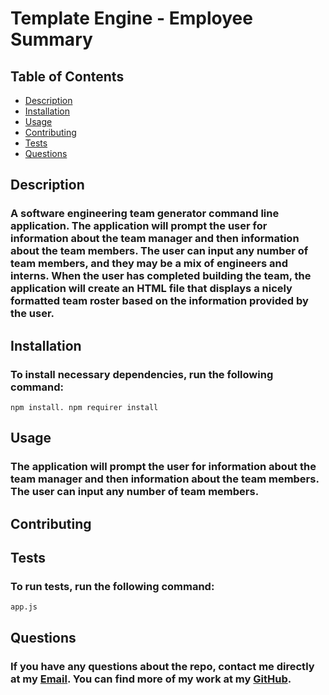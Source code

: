 # **Template Engine - Employee Summary**

## Table of Contents
- [Description](#description)
- [Installation](#installation)
- [Usage](#usage)
- [Contributing](#contributing)
- [Tests](#tests)
- [Questions](#questions)

## Description
### A software engineering team generator command line application. The application will prompt the user for information about the team manager and then information about the team members. The user can input any number of team members, and they may be a mix of engineers and interns. When the user has completed building the team, the application will create an HTML file that displays a nicely formatted team roster based on the information provided by the user.

## Installation
### To install necessary dependencies, run the following command: 
```
npm install. npm requirer install
```
## Usage
### The application will prompt the user for information about the team manager and then information about the team members. The user can input any number of team members.

## Contributing
### 

## Tests
### To run tests, run the following command: 
 ``` 
app.js
 ```
## Questions
### If you have any questions about the repo, contact me directly at my [Email](mailto:tset). You can find more of my work at my [GitHub](https://github.com/tse).
